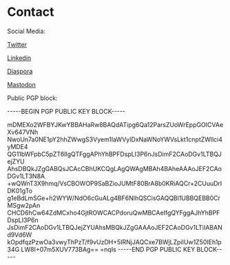 # Contact


Social Media:

[Twitter](https://twitter.com/mkrzmr)

[Linkedin](https://www.linkedin.com/in/mkurzmeier/)

[Diaspora](https://diaspora.schoenf.de/people/d0db7ba01a3701368e10543d7ebdface)

[Mastodon](https://makerdon.org/@mkrzmr)

Public PGP block:

-----BEGIN PGP PUBLIC KEY BLOCK-----

mDMEXo2WFBYJKwYBBAHaRw8BAQdATipg6Qa12ParsZUoWrEppGOICVAeXv647VNh
NwoUn7a0NE1pY2hhZWwgS3Vyem1laWVyIDxNaWNoYWVsLkt1cnptZWllci4yMDE4
QG11bWFpbC5pZT6IlgQTFggAPhYhBPFDspLI3P6nJsDimF2CAoDGv1LTBQJejZYU
AhsDBQkJZgGABQsJCAcCBhUKCQgLAgQWAgMBAh4BAheAAAoJEF2CAoDGv1LT3N8A
+wQWnT3X9hmq/VsCBOWOP9SaBZioJUMtF80BrA8b0KRiAQCr+2CUuuDrlDK01gTo
g1eBdLmSGe+h2WYW/NdO6cGuALg4BF6NlhQSCisGAQQBl1UBBQEBB0CrMSgw2pAn
CHCD6hCw64ZdMCxho4GjtROWCACPdoruQwMBCAeIfgQYFggAJhYhBPFDspLI3P6n
JsDimF2CAoDGv1LTBQJejZYUAhsMBQkJZgGAAAoJEF2CAoDGv1LTiIABANd9Vd6W
kOpdfqzPzwOa3vwyThPzT/f9vUzDH+5IRNjJAQCxe7BWjLZpiIUw1Z50IEh1p34G
LW8I+07m5XUV773BAg==
=nqIs
-----END PGP PUBLIC KEY BLOCK-----

